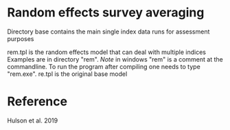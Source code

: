 # Random effects survey averaging

Directory base contains the main single index data runs for assessment purposes

rem.tpl is the random effects model that can deal with multiple indices
Examples are in directory "rem". *Note* in windows "rem" is a comment at the commandline. To run the 
program after compiling one needs to type "rem.exe".
re.tpl is the original base model

# Reference

Hulson et al. 2019
